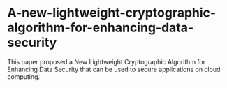 # A-new-lightweight-cryptographic-algorithm-for-enhancing-data-security
This paper proposed a New Lightweight Cryptographic Algorithm for Enhancing Data Security that can be used to secure applications on cloud computing.
